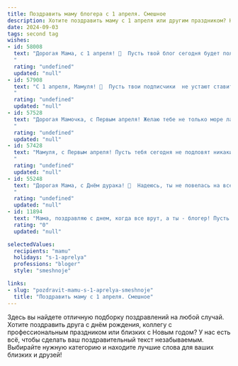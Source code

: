 ```yaml
---
title: Поздравить маму блогера с 1 апреля. Смешное
description: Хотите поздравить маму с 1 апреля или другим праздником? Наш ИИ создаст незабываемое поздравление, а вы обязательно выделитесь среди других.  
date: 2024-09-03
tags: second tag
wishes:
- id: 58008
  text: "Дорогая Мама, с 1 апреля! 🎉  Пусть твой блог сегодня будет полон смешных шуток, а подписчики не перестанут восторгаться твоим юмором, даже если ты \"пошутишь\" про новый рецепт \"синей\" борща! 😂
  "
  rating: "undefined"
  updated: "null"
- id: 57908
  text: "С 1 апреля, Мамуля! 🎉  Пусть твои подписчики  не устают ставить лайки, а в комментариях будет только любовь, а не токсичные фейки! 😜
  "
  rating: "undefined"
  updated: "null"
- id: 57528
  text: "Дорогая Мамочка, с Первым апреля! Желаю тебе не только море лайков и подписчиков, но и море позитива, чтобы твои блоги были полны юмора и смеха, а твой канал процветал, как весенний цветок! 💐😜
  "
  rating: "undefined"
  updated: "null"
- id: 57428
  text: "Мамуля, с Первым апреля! Пусть тебя сегодня не подловят никакие блогерские розыгрыши, а только завалят лайками и подписчиками! 😉
  "
  rating: "undefined"
  updated: "null"
- id: 55248
  text: "Дорогая Мама, с Днём дурака! 🥳  Надеюсь, ты не повелась на все мои шутки сегодня. 😏  Пусть твоя блогерская жизнь будет полна креатива, лайков и, конечно,  денег! 😉  И помни, что ты – самая смешная блогерша на свете! 😂
  "
  rating: "undefined"
  updated: "null"
- id: 11894
  text: "Мама, поздравляю с днем, когда все врут, а ты - блогер! Пусть твои посты всегда будут такими же правдивыми, как мои пожелания в этот день. Смех, успех и много просмотров в твоей жизни!"
  rating: "0"
  updated: "null"

selectedValues:
  recipients: "mamu"
  holidays: "s-1-aprelya"
  professions: "bloger"
  style: "smeshnoje"

links:
- slug: "pozdravit-mamu-s-1-aprelya-smeshnoje"
  title: "Поздравить маму с 1 апреля. Смешное"
---
```


Здесь вы найдете отличную подборку поздравлений на любой случай. 
Хотите поздравить друга с днём рождения, коллегу с профессиональным праздником или близких с Новым годом? У нас есть всё, чтобы сделать ваш поздравительный текст незабываемым. Выбирайте нужную категорию и находите лучшие слова для ваших близких и друзей!
